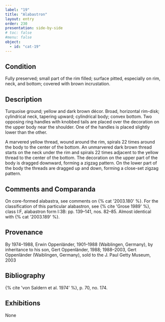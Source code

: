 ```yaml
---
label: "19"
title: "Alabastron"
layout: entry
order: 230
presentation: side-by-side
# toc: false
#menu: false 
object:
  - id: "cat-19"
---
```


## Condition

Fully preserved; small part of the rim filled; surface pitted, especially on rim, neck, and bottom; covered with brown incrustation.

## Description

Turquoise ground; yellow and dark brown décor. Broad, horizontal rim-disk; cylindrical neck, tapering upward; cylindrical body; convex bottom. Two opposing ring handles with knobbed tails are placed over the decoration on the upper body near the shoulder. One of the handles is placed slightly lower than the other.

A marvered yellow thread, wound around the rim, spirals 22 times around the body to the center of the bottom. An unmarvered dark brown thread starts on the neck under the rim and spirals 22 times adjacent to the yellow thread to the center of the bottom. The decoration on the upper part of the body is dragged downward, forming a zigzag pattern. On the lower part of the body the threads are dragged up and down, forming a close-set zigzag pattern.

## Comments and Comparanda

On core-formed alabastra, see comments on {% cat '2003.180' %}. For the classification of this particular alabastron, see {% cite 'Grose 1989' %}, class I:F, alabastron form I:3B: pp. 139–141, nos. 82–85. Almost identical with {% cat '2003.189' %}.

## Provenance

By 1974–1988, Erwin Oppenländer, 1901–1988 (Waiblingen, Germany), by inheritance to his son, Gert Oppenländer, 1988; 1988–2003, Gert Oppenländer (Waiblingen, Germany), sold to the J. Paul Getty Museum, 2003

## Bibliography

{% cite 'von Saldern et al. 1974' %}, p. 70, no. 174.

## Exhibitions

None